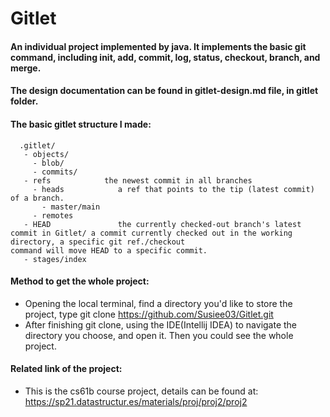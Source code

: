 # Gitlet

#### An individual project implemented by java. It implements the basic git command, including init, add, commit, log, status, checkout, branch, and merge.
#### The design documentation can be found in gitlet-design.md file, in gitlet folder.

#### The basic gitlet structure I made:
      .gitlet/
       - objects/
         - blob/
         - commits/
       - refs            the newest commit in all branches
         - heads            a ref that points to the tip (latest commit) of a branch.
           - master/main
         - remotes
       - HEAD               the currently checked-out branch's latest commit in Gitlet/ a commit currently checked out in the working directory, a specific git ref./checkout                               command will move HEAD to a specific commit.
       - stages/index
       
       
#### Method to get the whole project:
* Opening the local terminal, find a directory you'd like to store the project, type git clone https://github.com/Susiee03/Gitlet.git
* After finishing git clone, using the IDE(Intellij IDEA) to navigate the directory you choose, and open it. Then you could see the whole project.


#### Related link of the project:
* This is the cs61b course project, details can be found at: https://sp21.datastructur.es/materials/proj/proj2/proj2 

